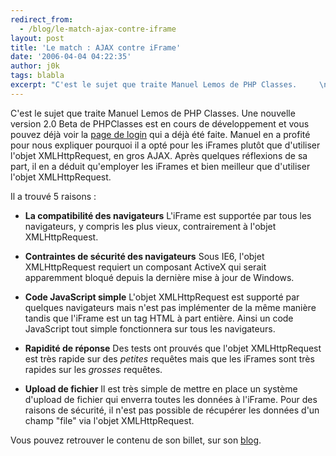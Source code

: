 ```yaml
---
redirect_from:
  - /blog/le-match-ajax-contre-iframe
layout: post
title: 'Le match : AJAX contre iFrame'
date: '2006-04-04 04:22:35'
author: j0k
tags: blabla
excerpt: "C'est le sujet que traite Manuel Lemos de PHP Classes.     \nUne nouvelle version 2.0 Beta de PHPClasses est en cours de développement et vous pouvez déjà voir la [page de login](http://www.phpclasses.org/login.html/v/2) qui a déjà été faite. Manuel en a profité pour nous expliquer pourquoi il a opté pour les iFrames plutôt que d'utiliser l'objet      …"
---
```


C'est le sujet que traite Manuel Lemos de PHP Classes.
Une nouvelle version 2.0 Beta de PHPClasses est en cours de développement et vous pouvez déjà voir la [page de login](http://www.phpclasses.org/login.html/v/2) qui a déjà été faite. Manuel en a profité pour nous expliquer pourquoi il a opté pour les iFrames plutôt que d'utiliser l'objet XMLHttpRequest, en gros AJAX. Après quelques réflexions de sa part, il en a déduit qu'employer les iFrames et bien meilleur que d'utiliser l'objet XMLHttpRequest.

Il a trouvé 5 raisons :

* **La compatibilité des navigateurs**   L'iFrame est supportée par tous les navigateurs, y compris les plus vieux, contrairement à l'objet XMLHttpRequest.

* **Contraintes de sécurité des navigateurs**   Sous IE6, l'objet XMLHttpRequest requiert un composant ActiveX qui serait apparemment bloqué depuis la dernière mise à jour de Windows.

* **Code JavaScript simple**   L'objet XMLHttpRequest est supporté par quelques navigateurs mais n'est pas implémenter de la même manière tandis que l'iFrame est un tag HTML à part entière. Ainsi un code JavaScript tout simple fonctionnera sur tous les navigateurs.

* **Rapidité de réponse**   Des tests ont prouvés que l'objet XMLHttpRequest est très rapide sur des _petites_ requêtes mais que les iFrames sont très rapides sur les _grosses_ requêtes.

* **Upload de fichier**   Il est très simple de mettre en place un système d'upload de fichier qui enverra toutes les données à l'iFrame. Pour des raisons de sécurité, il n'est pas possible de récupérer les données d'un champ &quot;file&quot; via l'objet XMLHttpRequest.

Vous pouvez retrouver le contenu de son billet, sur son [blog](http://www.phpclasses.org/blog/post/51-PHPClasses-20-Beta-AJAX-XMLHttpRequest-x-IFrame.html).
